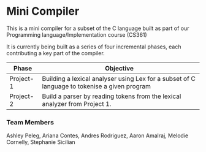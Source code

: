 # Mini Compiler

This is a mini compiler for a subset of the C language built as part of our Programming language/Implementation course (CS361)


It is currently being built as a series of four incremental phases, each contributing a key part of the compiler.


| Phase     | Objective                                                                                    |
|-----------|----------------------------------------------------------------------------------------------|
| Project-1 | Building a lexical analyser using Lex for a subset of C language to tokenise a given program |
| Project-2 | Build a parser by reading tokens from the lexical analyzer from Project 1. |


### Team Members
Ashley Peleg, Ariana Contes, Andres Rodriguez, Aaron Amalraj, Melodie Cornelly, Stephanie Sicilian
